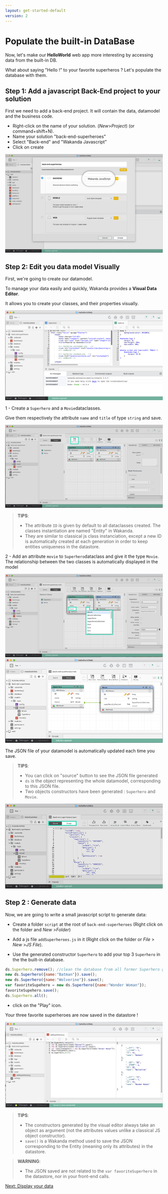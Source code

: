 ```yaml
---
layout: get-started-default
version: 2
---
```


# Populate the built-in DataBase

Now, let's make our **HelloWorld** web app more interesting by accessing data from the built-in DB.

What about saying "Hello !" to your favorite superheros ? Let's populate the database with them.

## Step 1: Add a javascript Back-End project to your solution

First we need to add a back-end project. It will contain the data, datamodel and the business code.

- Right-click on the name of your solution. (_New_>_Project_) (or command+shift+N).
- Name your solution "back-end-superheroes"
- Select "Back-end" and "Wakanda Javascript"
- Click on create

<img src="../img/hww2-add-back-end.png" />

## Step 2: Edit you data model Visually

First, we're going to create our datamodel.

To manage your data easily and quickly, Wakanda provides a **Visual Data Editor**. 

It allows you to create your classes, and their properties visually.

<img src="../img/hww2-access-datamodel.png" />

1 - Create a `Superhero` and a `Movie`dataclasses. 

Give them respectively the attribute `name` and `title` of type `string` and save.

<img src="../img/hww2-new-dataclasses.png" />

> **TIPS**:  
> - The attribute `ID` is given by default to all dataclasses created. The classes instantiation are named "Entity" in Wakanda. 
> - They are similar to classical js class instanciation, except a new ID is automatically created at each generation in order to keep entities uniqueness in the datastore.

2 - Add an attribute `movie` to `Superhero`dataclass and give it the type `Movie`.
The relationship between the two classes is automatically displayed in the model

<img src="../img/hww2-new-attribute.png" />

<img src="../img/hww2-add-relationship.png" />

The JSON file of your datamodel is automatically updated each time you save.


> **TIPS**:  
> - You can click on "source" button to see the JSON file generated 
> - `ds` is the object representing the whole datamodel, corresponding to this JSON file.
> - Two objects constructors have been generated : `Superhero` and `Movie`.

<img src="../img/hww2-datamodel-json.png" />

## Step 2 : Generate data

Now, we are going to write a small javascript script to generate data:

- Create a folder `script` at the root of `back-end-superheroes` (Right click on the folder and _New_ >_Folder_)
- Add a js file `addSuperheroes.js` in it (Right click on the folder or _File_ > _New_ >_JS File_).
 
- Use the generated constructor `Superhero` to add your top 3 `Superhero` in the the built-in database.

```javascript
ds.Superhero.remove(); //clean the database from all former Superhero generated
new ds.Superhero({name:"Batman"}).save();
new ds.Superhero({name:"Wolverine"}).save();
var favoriteSupehero = new ds.Superhero({name:"Wonder Woman"});
favoriteSupehero.save();
ds.Superhero.all();
```

- click on the "Play" icon.

Your three favorite superheroes are now saved in the datastore !

<img src="../img/hww2-data-generation.png" />


> **TIPS**:  
> - The constructors generated by the visual editor always take an object as argument (not the attributes values unlike a classical JS object constructor).
> - `save()` is a Wakanda method used to save the JSON corresponding to the Entity (meaning only its attributes) in the datastore. 


> **WARNING**:  
> - The JSON saved are not related to the `var favoriteSuperhero` in the datastore, nor in your front-end calls.





<div class="navigation-step">
  <a class="btn next-button" href="bind-data-in-webapp.html">Next: Display your data <i class="icon-chevron-right"></i></a>
</div>
